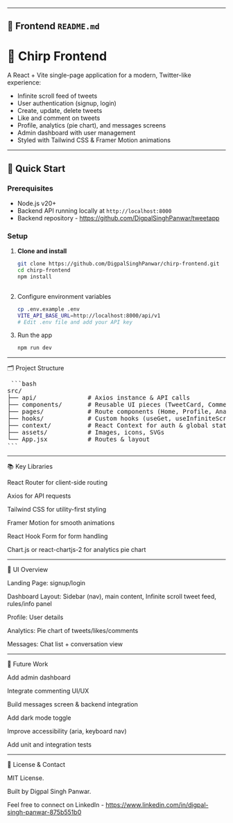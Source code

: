 
---

## 🎨 Frontend `README.md`

# 🎯 Chirp Frontend

A React + Vite single-page application for a modern, Twitter-like experience:

- Infinite scroll feed of tweets  
- User authentication (signup, login)  
- Create, update, delete tweets  
- Like and comment on tweets  
- Profile, analytics (pie chart), and messages screens  
- Admin dashboard with user management  
- Styled with Tailwind CSS & Framer Motion animations  

---

## 🚀 Quick Start

### Prerequisites

- Node.js v20+  
- Backend API running locally at `http://localhost:8000`
- Backend repository - https://github.com/DigpalSinghPanwar/tweetapp

### Setup

1. **Clone and install**  
   ```bash
   git clone https://github.com/DigpalSinghPanwar/chirp-frontend.git
   cd chirp-frontend
   npm install
    
2. Configure environment variables
     ```bash
   cp .env.example .env
   VITE_API_BASE_URL=http://localhost:8000/api/v1
   # Edit .env file and add your API key
   

3. Run the app
   ```bash
   npm run dev
   
---

🗂️ Project Structure

<pre> ```bash 
src/
├── api/              # Axios instance & API calls
├── components/       # Reusable UI pieces (TweetCard, CommentList, etc.)
├── pages/            # Route components (Home, Profile, Analytics, Messages)
├── hooks/            # Custom hooks (useGet, useInfiniteScroll, etc.)
├── context/          # React Context for auth & global state
├── assets/           # Images, icons, SVGs
└── App.jsx           # Routes & layout
``` </pre>

---

📚 Key Libraries

React Router for client-side routing

Axios for API requests

Tailwind CSS for utility-first styling

Framer Motion for smooth animations

React Hook Form for form handling

Chart.js or react-chartjs-2 for analytics pie chart

---

🎨 UI Overview

Landing Page: signup/login

Dashboard Layout: Sidebar (nav), main content, Infinite scroll tweet feed, rules/info panel

Profile: User details

Analytics: Pie chart of tweets/likes/comments

Messages: Chat list + conversation view

---

🔮 Future Work

Add admin dashboard

Integrate commenting UI/UX

Build messages screen & backend integration

Add dark mode toggle

Improve accessibility (aria, keyboard nav)

Add unit and integration tests

---

📄 License & Contact

MIT License.

Built by Digpal Singh Panwar.

Feel free to connect on LinkedIn - https://www.linkedin.com/in/digpal-singh-panwar-875b551b0
